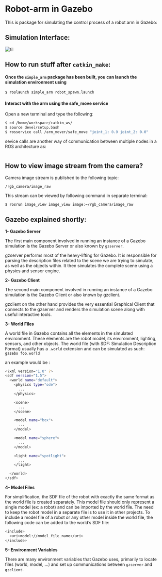 # Robot-arm in Gazebo
This is package for simulating the control process of a robot arm in Gazebo:

## Simulation Interface:
![til](https://media.giphy.com/media/RLBqLdZaBfq2SPqW8R/giphy.gif)

## How to run stuff after `catkin_make`:
#### Once the `simple_arm` package has been built, you can launch the simulation environment using
```sh
$ roslaunch simple_arm robot_spawn.launch
```

#### Interact with the arm using the safe_move service
Open a new terminal and type the following:
```sh
$ cd /home/workspace/catkin_ws/
$ source devel/setup.bash
$ rosservice call /arm_mover/safe_move "joint_1: 0.0 joint_2: 0.0"
```

sevice calls are another way of communication between multiple nodes in a ROS architecture as:


![]()

## How to view image stream from the camera?
Camera image stream is published to the following topic:
```
/rgb_camera/image_raw
```

This stream can be viewed by following command in separate terminal:
```sh
$ rosrun image_view image_view image:=/rgb_camera/image_raw
```


## Gazebo explained shortly:

**1- Gazebo Server**


The first main component involved in running an instance of a Gazebo simulation is the Gazebo Server or also known by `gzserver`.


gzserver performs most of the heavy-lifting for Gazebo. It is responsible for parsing the description files related to the scene we are trying to simulate, as well as the objects within. It then simulates the complete scene using a physics and sensor engine.


**2- Gazebo Client**


The second main component involved in running an instance of a Gazebo simulation is the Gazebo Client or also known by gzclient.

gzclient on the other hand provides the very essential Graphical Client that connects to the gzserver and renders the simulation scene along with useful interactive tools. 


**3- World Files**


A world file in Gazebo contains all the elements in the simulated environment. These elements are the robot model, its environment, lighting, sensors, and other objects. The world file (with SDF: Simulation Description Format) usually has a `.world` extension and can be simulated as such: `gazebo foo.world` 

an example would be :


```sh
<?xml version="1.0" ?>
<sdf version="1.5">
  <world name="default">
    <physics type="ode">
      ...
    </physics>

    <scene>
      ...
    </scene>

    <model name="box">
      ...
    </model>

    <model name="sphere">
      ...
    </model>

    <light name="spotlight">
      ...
    </light>

  </world>
</sdf>
```

**4- Model Files**


For simplification, the SDF file of the robot with exactly the same format as the world file is created separately. This model file should only represent a single model (ex: a robot) and can be imported by the world file. The need to keep the robot model in a separate file is to use it in other projects. To include a model file of a robot or any other model inside the world file, the following code can be added to the world’s SDF file:


```sh
<include>
  <uri>model://model_file_name</uri>
</include>
```

**5- Environment Variables**


There are many environment variables that Gazebo uses, primarily to locate files (world, model, …) and set up communications between `gzserver` and `gzclient`. 

